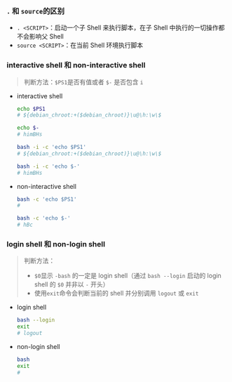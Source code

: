### `.` 和 `source`的区别

-   `. <SCRIPT>`：启动一个子 Shell 来执行脚本，在子 Shell 中执行的一切操作都不会影响父 Shell
-   `source <SCRIPT>`：在当前 Shell 环境执行脚本

### interactive shell 和 non-interactive shell

> 判断方法：`$PS1`是否有值或者 `$-` 是否包含 `i`

-   interactive shell

    ```bash
    echo $PS1
    # ${debian_chroot:+($debian_chroot)}\u@\h:\w\$

    echo $-
    # himBHs
    ```

    ```bash
    bash -i -c 'echo $PS1'
    # ${debian_chroot:+($debian_chroot)}\u@\h:\w\$

    bash -i -c 'echo $-'
    # himBHs
    ```

-   non-interactive shell

    ```bash
    bash -c 'echo $PS1'
    #

    bash -c 'echo $-'
    # hBc
    ```

    ####

### login shell 和 non-login shell

> 判断方法：
>
> -   `$0`显示 `-bash` 的一定是 login shell（通过 `bash --login` 启动的 login shell 的 `$0` 并非以 `-` 开头）
> -   使用`exit`命令会判断当前的 shell 并分别调用 `logout` 或 `exit`

-   login shell

    ```bash
    bash --login
    exit
    # logout
    ```

-   non-login shell

    ```bash
    bash
    exit
    #
    ```
